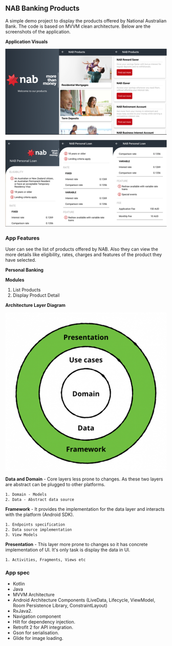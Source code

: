 ## NAB Banking Products

A simple demo project to display the products offered by National Australian Bank. The code is based on MVVM clean architecture.
Below are the screenshots of the application.

**Application Visuals**

![Figure 1](media/Screenshot_1.png)

![Figure 2](media/Screenshot_2.png)

### App Features
User can see the list of products offered by NAB. Also they can view the more details like eligibility, rates, charges and features of the product they have selected. 

**Personal Banking**

**Modules**

1. List Products
2. Display Product Detail

**Architecture Layer Diagram**

![](media/Clean_Architecture_Diagram.png)

**Data and Domain** - Core layers less prone to changes. As these two layers are abstract can be plugged to other platforms.
    
    1. Domain - Models 
    2. Data - Abstract data source
    
**Framework** - It provides the implementation for the data layer and interacts with the platform (Android SDK).   

    1. Endpoints specification
    2. Data source implementation
    3. View Models 
    
**Presentation** - This layer more prone to changes so it has concrete implementation of UI. It's only task is display the data in UI.

    1. Activities, Fragments, Views etc

### App spec

* Kotlin
* Java 
* MVVM Architecture
* Android Architecture Components (LiveData, Lifecycle, ViewModel, Room Persistence Library, ConstraintLayout)
* RxJava2.
* Navigation component
* Hilt for dependency injection.
* Retrofit 2 for API integration.
* Gson for serialisation.
* Glide for image loading.

    
    
